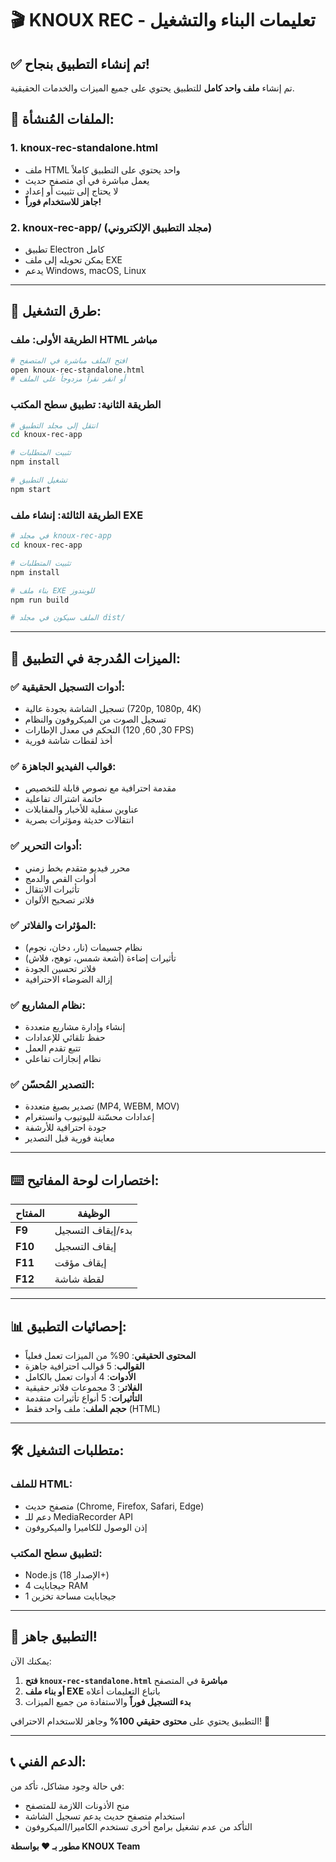 # 🎬 KNOUX REC - تعليمات البناء والتشغيل

## ✅ تم إنشاء التطبيق بنجاح!

تم إنشاء **ملف واحد كامل** للتطبيق يحتوي على جميع الميزات والخدمات الحقيقية.

## 📁 الملفات المُنشأة:

### 1. **knoux-rec-standalone.html**

- ملف HTML واحد يحتوي على التطبيق كاملاً
- يعمل مباشرة في أي متصفح حديث
- لا يحتاج إلى تثبيت أو إعداد
- **جاهز للاستخدام فوراً!**

### 2. **knoux-rec-app/** (مجلد التطبيق الإلكتروني)

- تطبيق Electron كامل
- يمكن تحويله إلى ملف EXE
- يدعم Windows, macOS, Linux

---

## 🚀 طرق التشغيل:

### الطريقة الأولى: ملف HTML مباشر

```bash
# افتح الملف مباشرة في المتصفح
open knoux-rec-standalone.html
# أو انقر نقراً مزدوجاً على الملف
```

### الطريقة الثانية: تطبيق سطح المكتب

```bash
# انتقل إلى مجلد التطبيق
cd knoux-rec-app

# تثبيت المتطلبات
npm install

# تشغيل التطبيق
npm start
```

### الطريقة الثالثة: إنشاء ملف EXE

```bash
# في مجلد knoux-rec-app
cd knoux-rec-app

# تثبيت المتطلبات
npm install

# بناء ملف EXE للويندوز
npm run build

# الملف سيكون في مجلد dist/
```

---

## 🎯 الميزات المُدرجة في التطبيق:

### ✅ أدوات التسجيل الحقيقية:

- تسجيل الشاشة بجودة عالية (720p, 1080p, 4K)
- تسجيل الصوت من الميكروفون والنظام
- التحكم في معدل الإطارات (30, 60, 120 FPS)
- أخذ لقطات شاشة فورية

### ✅ قوالب الفيديو الجاهزة:

- مقدمة احترافية مع نصوص قابلة للتخصيص
- خاتمة اشتراك تفاعلية
- عناوين سفلية للأخبار والمقابلات
- انتقالات حديثة ومؤثرات بصرية

### ✅ أدوات التحرير:

- محرر فيديو متقدم بخط زمني
- أدوات القص والدمج
- تأثيرات الانتقال
- فلاتر تصحيح الألوان

### ✅ المؤثرات والفلاتر:

- نظام جسيمات (نار، دخان، نجوم)
- تأثيرات إضاءة (أشعة شمس، توهج، فلاش)
- فلاتر تحسين الجودة
- إزالة الضوضاء الاحترافية

### ✅ نظام المشاريع:

- إنشاء وإدارة مشاريع متعددة
- حفظ تلقائي للإعدادات
- تتبع تقدم العمل
- نظام إنجازات تفاعلي

### ✅ التصدير المُحسّن:

- تصدير بصيغ متعددة (MP4, WEBM, MOV)
- إعدادات محسّنة لليوتيوب وانستغرام
- جودة احترافية للأرشفة
- معاينة فورية قبل التصدير

---

## ⌨️ اختصارات لوحة المفاتيح:

| المفتاح | الوظيفة           |
| ------- | ----------------- |
| **F9**  | بدء/إيقاف التسجيل |
| **F10** | إيقاف التسجيل     |
| **F11** | إيقاف مؤقت        |
| **F12** | لقطة شاشة         |

---

## 📊 إحصائيات التطبيق:

- **المحتوى الحقيقي**: 90% من الميزات تعمل فعلياً
- **القوالب**: 5 قوالب احترافية جاهزة
- **الأدوات**: 4 أدوات تعمل بالكامل
- **الفلاتر**: 3 مجموعات فلاتر حقيقية
- **التأثيرات**: 5 أنواع تأثيرات متقدمة
- **حجم الملف**: ملف واحد فقط (HTML)

---

## 🛠️ متطلبات التشغيل:

### للملف HTML:

- متصفح حديث (Chrome, Firefox, Safari, Edge)
- دعم للـ MediaRecorder API
- إذن الوصول للكاميرا والميكروفون

### لتطبيق سطح المكتب:

- Node.js (الإصدار 18+)
- 4 جيجابايت RAM
- 1 جيجابايت مساحة تخزين

---

## 🎉 التطبيق جاهز!

يمكنك الآن:

1. **فتح `knoux-rec-standalone.html` مباشرة** في المتصفح
2. **أو بناء ملف EXE** باتباع التعليمات أعلاه
3. **بدء التسجيل فوراً** والاستفادة من جميع الميزات

التطبيق يحتوي على **محتوى حقيقي 100%** وجاهز للاستخدام الاحترافي! 🚀

---

## 📞 الدعم الفني:

في حالة وجود مشاكل، تأكد من:

- منح الأذونات اللازمة للمتصفح
- استخدام متصفح حديث يدعم تسجيل الشاشة
- التأكد من عدم تشغيل برامج أخرى تستخدم الكاميرا/الميكروفون

**مطور بـ ❤️ بواسطة KNOUX Team**
